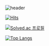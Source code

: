 ![header](https://capsule-render.vercel.app/api?type=waving&color=gradient&customColorList=5,6,7,8,30&height=280&section=header&text=Welcome%20to%20Hyejoo's%20Github!&fontSize=40)

[![Hits](https://hits.seeyoufarm.com/api/count/incr/badge.svg?url=https%3A%2F%2Fgithub.com%2Fgjbae1212%2Fhit-counter&count_bg=%23B72AFF&title_bg=%23747474&icon=&icon_color=%23F40000&title=hits&edge_flat=false)](https://hits.seeyoufarm.com)

[![Solved.ac
프로필](http://mazassumnida.wtf/api/v2/generate_badge?boj=fixup719)](https://solved.ac/fixup719)

[![Top Langs](https://github-readme-stats.vercel.app/api/top-langs/?username=hyejoojung719&layout=compact)](https://github.com/hyejoojung719/github-readme-stats)
